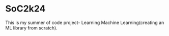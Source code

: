 # SoC2k24
This is my summer of code project- Learning Machine Learning(creating an ML library from scratch).

